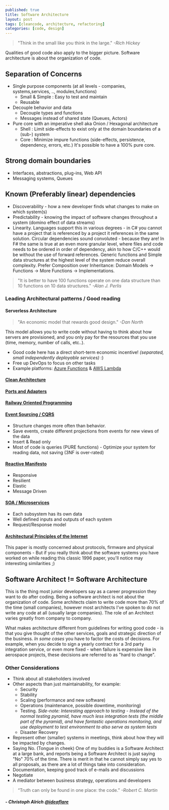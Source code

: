 ```yaml
---
published: true
title: Software Architecture
layout: post
tags: [cleancode, architecture, refactoring]
categories: [code, design]
---
```

> "Think in the small like you think in the large." _-Rich Hickey_

Qualities of good code also apply to the bigger picture. Software architecture is about the organization of code.

## Separation of Concerns
 * Single purpose components (at all levels - companies, systems,services, .., modules,functions)
   * Small &amp; Simple : Easy to test and maintain
   * Reusable
 * Decouple behavior and data
   * Decouple types and functions
   * Messages instead of shared state (Queues, Actors)
 * Pure core with an imperative shell aka Onion / Hexagonal architecture
   * Shell : Limit side-effects to exist only at the domain boundaries of a (sub-) system
   * Core : Minimize impure functions (side-effects, persistence, dependency, errors, etc.) It's possible to have a 100% pure core.

## Strong domain boundaries
 * Interfaces, abstractions, plug-ins, Web API
 * Messaging systems, Queues
 
## Known (Preferably linear) dependencies
 * Discoverability - how a new developer finds what changes to make on which system(s)
 * Predictability - knowing the impact of software changes throughout a system (domino effect of data streams)
 * Linearity. Languages support this in various degrees - in C# you cannot have a project that is referenced by a project it references in the same solution. Circular dependencies sound convoluted - because they are! In F# the same is true at an even more granular level, where files and code needs to be ordered in order of dependency, akin to how C/C++ would be without the use of forward references. Generic functions and Simple data structures at the highest level of the system reduce overall complexity. Prefer Composition over Inheritance: Domain Models -&gt; Functions -&gt; More Functions -&gt; Implementations.
> "It is better to have 100 functions operate on one data structure than 10 functions on 10 data structures." _-Alan J. Perlis_

### Leading Architectural patterns / Good reading

#### Serverless Architecture
> "An economic model that rewards good design." _-Dan North_

This model allows you to write code without having to think about how servers are provisioned, and you only pay for the resources that you use (time, memory, number of calls, etc..).
 * Good code here has a direct short-term economic incentive! _(separated, small independently deployable services)_ :)
 * Free up DevOps to focus on other tasks
 * Example platforms: [Azure Functions](https://azure.microsoft.com/en-us/services/functions/) & [AWS Lambda](https://aws.amazon.com/lambda/)

#### [Clean Architecture](https://8thlight.com/blog/uncle-bob/2012/08/13/the-clean-architecture.html)
#### [Ports and Adapters](http://blog.ploeh.dk/2016/03/18/functional-architecture-is-ports-and-adapters/)
#### [Railway Oriented Programming](https://fsharpforfunandprofit.com/rop/)

#### [Event Sourcing / CQRS](http://cqrs.nu/Faq)
 * Structure changes more often than behavior.
 * Save events, create different projections from events for new views of the data
 * Insert &amp; Read only
 * Most of code is queries (PURE functions) - Optimize your system for reading data, not saving (3NF is over-rated)
 
#### [Reactive Manifesto](http://www.reactivemanifesto.org/)
 * Responsive
 * Resilient
 * Elastic
 * Message Driven
 
#### [SOA / Microservices](https://www.youtube.com/watch?v=CZ3wIuvmHeM)
 * Each subsystem has its own data
 * Well defined inputs and outputs of each system
 * Request/Response model
 
#### [Architectural Principles of the Internet](https://www.ietf.org/rfc/rfc1958.txt)
This paper is mostly concerned about protocols, firmware and physical components - But if you really think about the software systems you have worked on while reading this classic 1996 paper, you'll notice may interesting similarities ;)

## Software Architect != Software Architecture

This is the thing most junior developers say as a career progression they want to do after coding. Being a software architect is not about the organization of code. Some architects claim to write code more than 70% of the time (small companies), however most architects I've spoken to do not write any code at all (usually large companies). The role of an Architect varies greatly from company to company.

What makes architecture different from guidelines for writing good code - is that you give thought of the other services, goals and strategic direction of the business. *In some cases* you have to factor the costs of decisions. For example, when you decide to sign a yearly contract for a 3rd party integration service, or even more fixed - when failure is expensive like in aerospace projects, these decisions are referred to as "hard to change".

### Other Considerations
 * Think about all stakeholders involved
 * Other aspects than just maintainability, for example:
   * Security
   * Stability
   * Scaling (performance and new software)
   * Operations (maintenance, possible downtime, monitoring)
   * Testing. *Side-note: Interesting approach to testing - Instead of the normal testing pyramid, have much less integration tests (the middle part of the pyramid), and have fantastic operations monitoring, and use deployment to test environment to also serve as system tests*
   * Disaster Recovery 
 * Represent other (smaller) systems in meetings, think about how they will be impacted by changes.
 * Saying No. (Tongue in cheek) One of my buddies is a Software Architect at a large bank, and reports being a Software Architect is just saying "No" 70% of the time. There is merit in that he cannot simply say yes to all proposals, as there are a lot of things take into consideration.
 * Documentation, keeping good track of e-mails and discussions
 * Negotiate
 * A mediator between business strategy, operations and developers

> “Truth can only be found in one place: the code.” _-Robert C. Martin_

##### - Christoph Alrich [@ideaflare](https://twitter.com/ideaflare)
